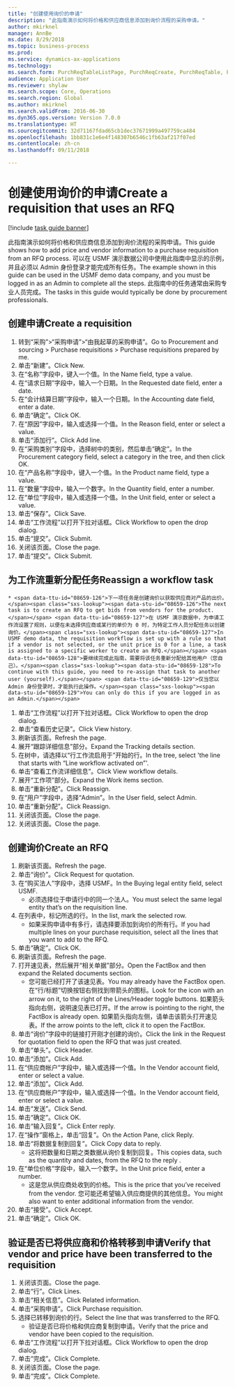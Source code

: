 ```yaml
--- 
title: "创建使用询价的申请"
description: "此指南演示如何将价格和供应商信息添加到询价流程的采购申请。"
author: mkirknel
manager: AnnBe
ms.date: 8/29/2018
ms.topic: business-process
ms.prod: 
ms.service: dynamics-ax-applications
ms.technology: 
ms.search.form: PurchReqTableListPage, PurchReqCreate, PurchReqTable, PurchReqLineRelatedDocuments, EcoResCategorySingleLookup, PurchReqWorkflowDropDialog, WorkflowSubmitDialog, WorkflowStatus, WorkflowWorkItemActionDialog, WorkflowUserListLookup, PurchReqCopyRFQ, SysDataAreaSelectLookup, PurchRFQCaseTable, PurchRFQEditLines, PurchRFQReplyTable, UnitOfMeasureLookup
audience: Application User
ms.reviewer: shylaw
ms.search.scope: Core, Operations
ms.search.region: Global
ms.author: mkirknel
ms.search.validFrom: 2016-06-30
ms.dyn365.ops.version: Version 7.0.0
ms.translationtype: HT
ms.sourcegitcommit: 32d71167fdad65cb1dec37671999a497759ca484
ms.openlocfilehash: 1bb831c1e6e4f148307b6546c1fb63af217f07ed
ms.contentlocale: zh-cn
ms.lasthandoff: 09/11/2018

---
```

# <a name="create-a-requisition-that-uses-an-rfq"></a><span data-ttu-id="08659-103">创建使用询价的申请</span><span class="sxs-lookup"><span data-stu-id="08659-103">Create a requisition that uses an RFQ</span></span>

[!include [task guide banner](../../includes/task-guide-banner.md)]

<span data-ttu-id="08659-104">此指南演示如何将价格和供应商信息添加到询价流程的采购申请。</span><span class="sxs-lookup"><span data-stu-id="08659-104">This guide shows how to add price and vendor information to a purchase requisition from an RFQ process.</span></span> <span data-ttu-id="08659-105">可以在 USMF 演示数据公司中使用此指南中显示的示例，并且必须以 Admin 身份登录才能完成所有任务。</span><span class="sxs-lookup"><span data-stu-id="08659-105">The example shown in this guide can be used in the USMF demo data company, and you must be logged in as an Admin to complete all the steps.</span></span> <span data-ttu-id="08659-106">此指南中的任务通常由采购专业人员完成。</span><span class="sxs-lookup"><span data-stu-id="08659-106">The tasks in this guide would typically be done by procurement professionals.</span></span>


## <a name="create-a-requisition"></a><span data-ttu-id="08659-107">创建申请</span><span class="sxs-lookup"><span data-stu-id="08659-107">Create a requisition</span></span>
1. <span data-ttu-id="08659-108">转到“采购”>“采购申请”>“由我起草的采购申请”。</span><span class="sxs-lookup"><span data-stu-id="08659-108">Go to Procurement and sourcing > Purchase requisitions > Purchase requisitions prepared by me.</span></span>
2. <span data-ttu-id="08659-109">单击“新建”。</span><span class="sxs-lookup"><span data-stu-id="08659-109">Click New.</span></span>
3. <span data-ttu-id="08659-110">在“名称”字段中，键入一个值。</span><span class="sxs-lookup"><span data-stu-id="08659-110">In the Name field, type a value.</span></span>
4. <span data-ttu-id="08659-111">在“请求日期”字段中，输入一个日期。</span><span class="sxs-lookup"><span data-stu-id="08659-111">In the Requested date field, enter a date.</span></span>
5. <span data-ttu-id="08659-112">在“会计结算日期”字段中，输入一个日期。</span><span class="sxs-lookup"><span data-stu-id="08659-112">In the Accounting date field, enter a date.</span></span>
6. <span data-ttu-id="08659-113">单击“确定”。</span><span class="sxs-lookup"><span data-stu-id="08659-113">Click OK.</span></span>
7. <span data-ttu-id="08659-114">在“原因”字段中，输入或选择一个值。</span><span class="sxs-lookup"><span data-stu-id="08659-114">In the Reason field, enter or select a value.</span></span>
8. <span data-ttu-id="08659-115">单击“添加行”。</span><span class="sxs-lookup"><span data-stu-id="08659-115">Click Add line.</span></span>
9. <span data-ttu-id="08659-116">在“采购类别”字段中，选择树中的类别，然后单击“确定”。</span><span class="sxs-lookup"><span data-stu-id="08659-116">In the Procurement category field, select a category in the tree, and then click OK.</span></span>
10. <span data-ttu-id="08659-117">在“产品名称”字段中，键入一个值。</span><span class="sxs-lookup"><span data-stu-id="08659-117">In the Product name field, type a value.</span></span>
11. <span data-ttu-id="08659-118">在“数量”字段中，输入一个数字。</span><span class="sxs-lookup"><span data-stu-id="08659-118">In the Quantity field, enter a number.</span></span>
12. <span data-ttu-id="08659-119">在“单位”字段中，输入或选择一个值。</span><span class="sxs-lookup"><span data-stu-id="08659-119">In the Unit field, enter or select a value.</span></span>
13. <span data-ttu-id="08659-120">单击“保存”。</span><span class="sxs-lookup"><span data-stu-id="08659-120">Click Save.</span></span>
14. <span data-ttu-id="08659-121">单击“工作流程”以打开下拉对话框。</span><span class="sxs-lookup"><span data-stu-id="08659-121">Click Workflow to open the drop dialog.</span></span>
15. <span data-ttu-id="08659-122">单击“提交”。</span><span class="sxs-lookup"><span data-stu-id="08659-122">Click Submit.</span></span>
16. <span data-ttu-id="08659-123">关闭该页面。</span><span class="sxs-lookup"><span data-stu-id="08659-123">Close the page.</span></span>
17. <span data-ttu-id="08659-124">单击“提交”。</span><span class="sxs-lookup"><span data-stu-id="08659-124">Click Submit.</span></span>

## <a name="reassign-a-workflow-task"></a><span data-ttu-id="08659-125">为工作流重新分配任务</span><span class="sxs-lookup"><span data-stu-id="08659-125">Reassign a workflow task</span></span>
    * <span data-ttu-id="08659-126">下一项任务是创建询价以获取供应商对产品的出价。</span><span class="sxs-lookup"><span data-stu-id="08659-126">The next task is to create an RFQ to get bids from vendors for the product.</span></span> <span data-ttu-id="08659-127">在 USMF 演示数据中，为申请工作流设置了规则，以便在未选择供应商或某行的单价为 0 时，为特定工作人员分配任务以创建询价。</span><span class="sxs-lookup"><span data-stu-id="08659-127">In USMF demo data, the requisition workflow is set up with a rule so that if a vendor is not selected, or the unit price is 0 for a line, a task is assigned to a specific worker to create an RFQ.</span></span> <span data-ttu-id="08659-128">要继续完成此指南，需要将该任务重新分配给其他用户（您自己）。</span><span class="sxs-lookup"><span data-stu-id="08659-128">To continue with this guide, you need to re-assign that task to another user (yourself).</span></span> <span data-ttu-id="08659-129">仅当您以 Admin 身份登录时，才能执行此操作。</span><span class="sxs-lookup"><span data-stu-id="08659-129">You can only do this if you are logged in as an Admin.</span></span>  
1. <span data-ttu-id="08659-130">单击“工作流程”以打开下拉对话框。</span><span class="sxs-lookup"><span data-stu-id="08659-130">Click Workflow to open the drop dialog.</span></span>
2. <span data-ttu-id="08659-131">单击“查看历史记录”。</span><span class="sxs-lookup"><span data-stu-id="08659-131">Click View history.</span></span>
3. <span data-ttu-id="08659-132">刷新该页面。</span><span class="sxs-lookup"><span data-stu-id="08659-132">Refresh the page.</span></span>
4. <span data-ttu-id="08659-133">展开“跟踪详细信息”部分。</span><span class="sxs-lookup"><span data-stu-id="08659-133">Expand the Tracking details section.</span></span>
5. <span data-ttu-id="08659-134">在树中，请选择以“行工作流启用于”开始的行。</span><span class="sxs-lookup"><span data-stu-id="08659-134">In the tree, select 'the line that starts with “Line workflow activated on”'.</span></span>
6. <span data-ttu-id="08659-135">单击“查看工作流详细信息”。</span><span class="sxs-lookup"><span data-stu-id="08659-135">Click View workflow details.</span></span>
7. <span data-ttu-id="08659-136">展开“工作项”部分。</span><span class="sxs-lookup"><span data-stu-id="08659-136">Expand the Work items section.</span></span>
8. <span data-ttu-id="08659-137">单击“重新分配”。</span><span class="sxs-lookup"><span data-stu-id="08659-137">Click Reassign.</span></span>
9. <span data-ttu-id="08659-138">在“用户”字段中，选择“Admin”。</span><span class="sxs-lookup"><span data-stu-id="08659-138">In the User field, select Admin.</span></span>
10. <span data-ttu-id="08659-139">单击“重新分配”。</span><span class="sxs-lookup"><span data-stu-id="08659-139">Click Reassign.</span></span>
11. <span data-ttu-id="08659-140">关闭该页面。</span><span class="sxs-lookup"><span data-stu-id="08659-140">Close the page.</span></span>
12. <span data-ttu-id="08659-141">关闭该页面。</span><span class="sxs-lookup"><span data-stu-id="08659-141">Close the page.</span></span>

## <a name="create-an-rfq"></a><span data-ttu-id="08659-142">创建询价</span><span class="sxs-lookup"><span data-stu-id="08659-142">Create an RFQ</span></span>
1. <span data-ttu-id="08659-143">刷新该页面。</span><span class="sxs-lookup"><span data-stu-id="08659-143">Refresh the page.</span></span>
2. <span data-ttu-id="08659-144">单击“询价”。</span><span class="sxs-lookup"><span data-stu-id="08659-144">Click Request for quotation.</span></span>
3. <span data-ttu-id="08659-145">在“购买法人”字段中，选择 USMF。</span><span class="sxs-lookup"><span data-stu-id="08659-145">In the Buying legal entity field, select USMF.</span></span>
    * <span data-ttu-id="08659-146">必须选择位于申请行中的同一个法人。</span><span class="sxs-lookup"><span data-stu-id="08659-146">You must select the same legal entity that’s on the requisition line.</span></span>  
4. <span data-ttu-id="08659-147">在列表中，标记所选的行。</span><span class="sxs-lookup"><span data-stu-id="08659-147">In the list, mark the selected row.</span></span>
    * <span data-ttu-id="08659-148">如果采购申请中有多行，请选择要添加到询价的所有行。</span><span class="sxs-lookup"><span data-stu-id="08659-148">If you had multiple lines on your purchase requisition, select all the lines that you want to add to the RFQ.</span></span>  
5. <span data-ttu-id="08659-149">单击“确定”。</span><span class="sxs-lookup"><span data-stu-id="08659-149">Click OK.</span></span>
6. <span data-ttu-id="08659-150">刷新该页面。</span><span class="sxs-lookup"><span data-stu-id="08659-150">Refresh the page.</span></span>
7. <span data-ttu-id="08659-151">打开速见表，然后展开“相关单据”部分。</span><span class="sxs-lookup"><span data-stu-id="08659-151">Open the FactBox and then expand the Related documents section.</span></span>
    * <span data-ttu-id="08659-152">您可能已经打开了该速见表。</span><span class="sxs-lookup"><span data-stu-id="08659-152">You may already have the FactBox open.</span></span> <span data-ttu-id="08659-153">在“行/标题”切换按钮右侧找到带箭头的图标。</span><span class="sxs-lookup"><span data-stu-id="08659-153">Look for the icon with an arrow on it, to the right of the Lines/Header toggle buttons.</span></span> <span data-ttu-id="08659-154">如果箭头指向右侧，说明速见表已打开。</span><span class="sxs-lookup"><span data-stu-id="08659-154">If the arrow is pointing to the right, the FactBox is already open.</span></span> <span data-ttu-id="08659-155">如果箭头指向左侧，请单击该箭头打开速见表。</span><span class="sxs-lookup"><span data-stu-id="08659-155">If the arrow points to the left, click it to open the FactBox.</span></span>  
8. <span data-ttu-id="08659-156">单击“询价”字段中的链接打开刚才创建的询价。</span><span class="sxs-lookup"><span data-stu-id="08659-156">Click the link in the Request for quotation field to open the RFQ that was just created.</span></span>
9. <span data-ttu-id="08659-157">单击“单头”。</span><span class="sxs-lookup"><span data-stu-id="08659-157">Click Header.</span></span>
10. <span data-ttu-id="08659-158">单击“添加”。</span><span class="sxs-lookup"><span data-stu-id="08659-158">Click Add.</span></span>
11. <span data-ttu-id="08659-159">在“供应商帐户”字段中，输入或选择一个值。</span><span class="sxs-lookup"><span data-stu-id="08659-159">In the Vendor account field, enter or select a value.</span></span>
12. <span data-ttu-id="08659-160">单击“添加”。</span><span class="sxs-lookup"><span data-stu-id="08659-160">Click Add.</span></span>
13. <span data-ttu-id="08659-161">在“供应商帐户”字段中，输入或选择一个值。</span><span class="sxs-lookup"><span data-stu-id="08659-161">In the Vendor account field, enter or select a value.</span></span>
14. <span data-ttu-id="08659-162">单击“发送”。</span><span class="sxs-lookup"><span data-stu-id="08659-162">Click Send.</span></span>
15. <span data-ttu-id="08659-163">单击“确定”。</span><span class="sxs-lookup"><span data-stu-id="08659-163">Click OK.</span></span>
16. <span data-ttu-id="08659-164">单击“输入回复”。</span><span class="sxs-lookup"><span data-stu-id="08659-164">Click Enter reply.</span></span>
17. <span data-ttu-id="08659-165">在“操作”窗格上，单击“回复”。</span><span class="sxs-lookup"><span data-stu-id="08659-165">On the Action Pane, click Reply.</span></span>
18. <span data-ttu-id="08659-166">单击“将数据复制到回复”。</span><span class="sxs-lookup"><span data-stu-id="08659-166">Click Copy data to reply.</span></span>
    * <span data-ttu-id="08659-167">这将把数量和日期之类数据从询价复制到回复。</span><span class="sxs-lookup"><span data-stu-id="08659-167">This copies data, such as the quantity and dates, from the RFQ to the reply .</span></span>  
19. <span data-ttu-id="08659-168">在“单位价格”字段中，输入一个数字。</span><span class="sxs-lookup"><span data-stu-id="08659-168">In the Unit price field, enter a number.</span></span>
    * <span data-ttu-id="08659-169">这是您从供应商处收到的价格。</span><span class="sxs-lookup"><span data-stu-id="08659-169">This is the price that you’ve received from the vendor.</span></span> <span data-ttu-id="08659-170">您可能还希望输入供应商提供的其他信息。</span><span class="sxs-lookup"><span data-stu-id="08659-170">You might also want to enter additional information from the vendor.</span></span>  
20. <span data-ttu-id="08659-171">单击“接受”。</span><span class="sxs-lookup"><span data-stu-id="08659-171">Click Accept.</span></span>
21. <span data-ttu-id="08659-172">单击“确定”。</span><span class="sxs-lookup"><span data-stu-id="08659-172">Click OK.</span></span>

## <a name="verify-that-vendor-and-price-have-been-transferred-to-the-requisition"></a><span data-ttu-id="08659-173">验证是否已将供应商和价格转移到申请</span><span class="sxs-lookup"><span data-stu-id="08659-173">Verify that vendor and price have been transferred to the requisition</span></span>
1. <span data-ttu-id="08659-174">关闭该页面。</span><span class="sxs-lookup"><span data-stu-id="08659-174">Close the page.</span></span>
2. <span data-ttu-id="08659-175">单击“行”。</span><span class="sxs-lookup"><span data-stu-id="08659-175">Click Lines.</span></span>
3. <span data-ttu-id="08659-176">单击“相关信息”。</span><span class="sxs-lookup"><span data-stu-id="08659-176">Click Related information.</span></span>
4. <span data-ttu-id="08659-177">单击“采购申请”。</span><span class="sxs-lookup"><span data-stu-id="08659-177">Click Purchase requisition.</span></span>
5. <span data-ttu-id="08659-178">选择已转移到询价的行。</span><span class="sxs-lookup"><span data-stu-id="08659-178">Select the line that was transferred to the RFQ.</span></span>
    * <span data-ttu-id="08659-179">验证是否已将价格和供应商复制到申请。</span><span class="sxs-lookup"><span data-stu-id="08659-179">Verify that the price and vendor have been copied to the requisition.</span></span>  
6. <span data-ttu-id="08659-180">单击“工作流程”以打开下拉对话框。</span><span class="sxs-lookup"><span data-stu-id="08659-180">Click Workflow to open the drop dialog.</span></span>
7. <span data-ttu-id="08659-181">单击“完成”。</span><span class="sxs-lookup"><span data-stu-id="08659-181">Click Complete.</span></span>
8. <span data-ttu-id="08659-182">关闭该页面。</span><span class="sxs-lookup"><span data-stu-id="08659-182">Close the page.</span></span>
9. <span data-ttu-id="08659-183">单击“完成”。</span><span class="sxs-lookup"><span data-stu-id="08659-183">Click Complete.</span></span>


